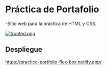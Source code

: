 
<h1>Práctica de Portafolio</h1>

-Sitio web para la practica de HTML y CSS.

[![fronted.png](https://i.postimg.cc/2SxRF3Vk/fronted.png)](https://postimg.cc/XrXznjfm)

<h2>Despliegue</h2>


https://practice-portfolio-flex-box.netlify.app/
